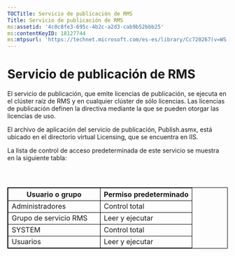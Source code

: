 ```yaml
---
TOCTitle: Servicio de publicación de RMS
Title: Servicio de publicación de RMS
ms:assetid: '4c0c8fe3-695c-4b2c-a2d3-cab9b52bbb25'
ms:contentKeyID: 18127744
ms:mtpsurl: 'https://technet.microsoft.com/es-es/library/Cc720267(v=WS.10)'
---
```


Servicio de publicación de RMS
==============================

El servicio de publicación, que emite licencias de publicación, se ejecuta en el clúster raíz de RMS y en cualquier clúster de sólo licencias. Las licencias de publicación definen la directiva mediante la que se pueden otorgar las licencias de uso.

El archivo de aplicación del servicio de publicación, Publish.asmx, está ubicado en el directorio virtual Licensing, que se encuentra en IIS.

La lista de control de acceso predeterminada de este servicio se muestra en la siguiente tabla:

###  

 
<p> </p>
<table style="border:1px solid black;">
<colgroup>
<col width="50%" />
<col width="50%" />
</colgroup>
<thead>
<tr class="header">
<th style="border:1px solid black;" >Usuario o grupo</th>
<th style="border:1px solid black;" >Permiso predeterminado</th>
</tr>
</thead>
<tbody>
<tr class="odd">
<td style="border:1px solid black;">Administradores</td>
<td style="border:1px solid black;">Control total</td>
</tr>
<tr class="even">
<td style="border:1px solid black;">Grupo de servicio RMS</td>
<td style="border:1px solid black;">Leer y ejecutar</td>
</tr>
<tr class="odd">
<td style="border:1px solid black;">SYSTEM</td>
<td style="border:1px solid black;">Control total</td>
</tr>
<tr class="even">
<td style="border:1px solid black;">Usuarios</td>
<td style="border:1px solid black;">Leer y ejecutar</td>
</tr>
</tbody>
</table>

